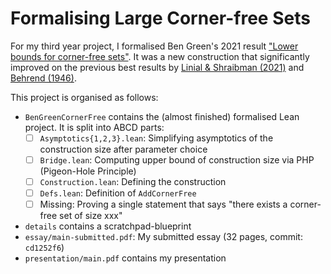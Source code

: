 # Formalising Large Corner-free Sets

For my third year project, I formalised Ben Green's 2021 result ["Lower bounds for corner-free sets"](https://arxiv.org/abs/2102.11702). It was a new construction that significantly improved on the previous best results by [Linial & Shraibman (2021)](https://arxiv.org/pdf/2102.00421) and [Behrend (1946)](https://www.ncbi.nlm.nih.gov/pmc/articles/PMC1078964/).

This project is organised as follows:

- `BenGreenCornerFree` contains the (almost finished) formalised Lean project. It is split into ABCD parts:
    - [ ] `Asymptotics{1,2,3}.lean`: Simplifying asymptotics of the construction size after parameter choice
    - [ ] `Bridge.lean`: Computing upper bound of construction size via PHP (Pigeon-Hole Principle)
    - [ ] `Construction.lean`: Defining the construction
    - [ ] `Defs.lean`: Definition of `AddCornerFree`
    - [ ] Missing: Proving a single statement that says "there exists a corner-free set of size xxx"
- `details` contains a scratchpad-blueprint
- `essay/main-submitted.pdf`: My submitted essay (32 pages, commit: `cd1252f6`)
- `presentation/main.pdf` contains my presentation
